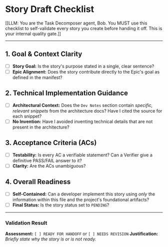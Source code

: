 # Story Draft Checklist

[[LLM: You are the Task Decomposer agent, Bob. You MUST use this checklist to self-validate every story you create before handing it off. This is your internal quality gate.]]

---

## 1. Goal & Context Clarity

- [ ] **Story Goal:** Is the story's purpose stated in a single, clear sentence?
- [ ] **Epic Alignment:** Does the story contribute directly to the Epic's goal as defined in the manifest?

## 2. Technical Implementation Guidance

- [ ] **Architectural Context:** Does the `Dev Notes` section contain _specific, relevant snippets_ from the architecture docs? Have I cited the source for each snippet?
- [ ] **No Invention:** Have I avoided inventing technical details that are not present in the architecture?

## 3. Acceptance Criteria (ACs)

- [ ] **Testability:** Is every AC a verifiable statement? Can a Verifier give a definitive PASS/FAIL answer to it?
- [ ] **Clarity:** Are the ACs unambiguous?

## 4. Overall Readiness

- [ ] **Self-Contained:** Can a developer implement this story using _only_ the information within this file and the project's foundational artifacts?
- [ ] **Final Status:** Is the story status set to `PENDING`?

---

### Validation Result

**Assessment:** `[ ] READY FOR HANDOFF` or `[ ] NEEDS REVISION`
**Justification:** _Briefly state why the story is or is not ready._
